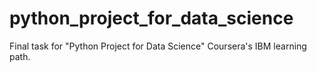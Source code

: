 # python_project_for_data_science
Final task for "Python Project for Data Science" Coursera's IBM learning path.
